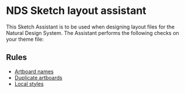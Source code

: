 # NDS Sketch layout assistant

This Sketch Assistant is to be used when designing layout files for the Natural Design System. The Assistant performs the following checks on your theme file:

## Rules

* [Artboard names](./src/rules/artboard-names)
* [Duplicate artboards](./src/rules/duplicate-artboards)
* [Local styles](./src/rules/local-styles)